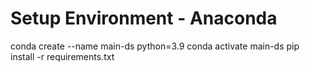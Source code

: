 # Setup Environment - Anaconda
conda create --name main-ds python=3.9
conda activate main-ds
pip install -r requirements.txt
